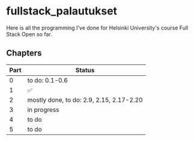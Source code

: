 # fullstack_palautukset

Here is all the programming I've done for Helsinki University's course Full Stack Open so far.

## Chapters
| Part | Status |
| ---- | ------ |
| 0    | to do: 0.1-0.6     |
| 1    | ✅     |
| 2    | mostly done, to do: 2.9, 2.15, 2.17-2.20     |
| 3    | in progress     |
| 4    | to do     |
| 5    | to do     |

